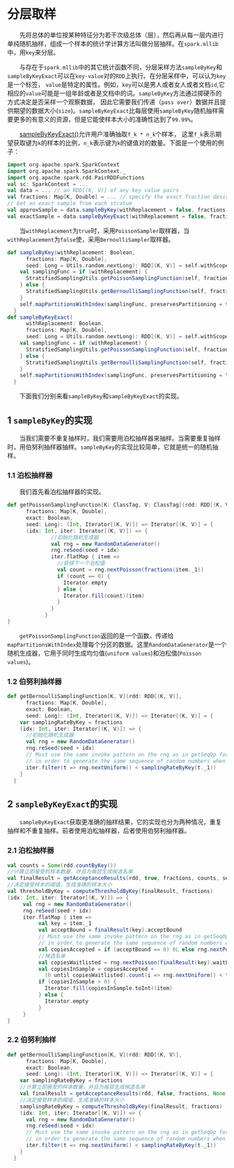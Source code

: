 # 分层取样

&emsp;&emsp;先将总体的单位按某种特征分为若干次级总体（层），然后再从每一层内进行单纯随机抽样，组成一个样本的统计学计算方法叫做分层抽样。在`spark.mllib`中，用`key`来分层。

&emsp;&emsp;与存在于`spark.mllib`中的其它统计函数不同，分层采样方法`sampleByKey`和`sampleByKeyExact`可以在`key-value`对的`RDD`上执行。在分层采样中，可以认为`key`是一个标签，
`value`是特定的属性。例如，`key`可以是男人或者女人或者文档`id`,它相应的`value`可能是一组年龄或者是文档中的词。`sampleByKey`方法通过掷硬币的方式决定是否采样一个观察数据，
因此它需要我们传递（`pass over`）数据并且提供期望的数据大小(`size`)。`sampleByKeyExact`比每层使用`sampleByKey`随机抽样需要更多的有意义的资源，但是它能使样本大小的准确性达到了`99.99%`。

&emsp;&emsp;[sampleByKeyExact()](https://spark.apache.org/docs/latest/api/scala/index.html#org.apache.spark.rdd.PairRDDFunctions)允许用户准确抽取`f_k * n_k`个样本，
这里`f_k`表示期望获取键为`k`的样本的比例，`n_k`表示键为`k`的键值对的数量。下面是一个使用的例子：

```scala
import org.apache.spark.SparkContext
import org.apache.spark.SparkContext._
import org.apache.spark.rdd.PairRDDFunctions
val sc: SparkContext = ...
val data = ... // an RDD[(K, V)] of any key value pairs
val fractions: Map[K, Double] = ... // specify the exact fraction desired from each key
// Get an exact sample from each stratum
val approxSample = data.sampleByKey(withReplacement = false, fractions)
val exactSample = data.sampleByKeyExact(withReplacement = false, fractions)
```


&emsp;&emsp;当`withReplacement`为`true`时，采用`PoissonSampler`取样器，当`withReplacement`为`false`使，采用`BernoulliSampler`取样器。

```scala
def sampleByKey(withReplacement: Boolean,
      fractions: Map[K, Double],
      seed: Long = Utils.random.nextLong): RDD[(K, V)] = self.withScope {
    val samplingFunc = if (withReplacement) {
      StratifiedSamplingUtils.getPoissonSamplingFunction(self, fractions, false, seed)
    } else {
      StratifiedSamplingUtils.getBernoulliSamplingFunction(self, fractions, false, seed)
    }
    self.mapPartitionsWithIndex(samplingFunc, preservesPartitioning = true)
  }
def sampleByKeyExact(
      withReplacement: Boolean,
      fractions: Map[K, Double],
      seed: Long = Utils.random.nextLong): RDD[(K, V)] = self.withScope {
    val samplingFunc = if (withReplacement) {
      StratifiedSamplingUtils.getPoissonSamplingFunction(self, fractions, true, seed)
    } else {
      StratifiedSamplingUtils.getBernoulliSamplingFunction(self, fractions, true, seed)
    }
    self.mapPartitionsWithIndex(samplingFunc, preservesPartitioning = true)
  }
```
&emsp;&emsp;下面我们分别来看`sampleByKey`和`sampleByKeyExact`的实现。

## 1 `sampleByKey`的实现

&emsp;&emsp;当我们需要不重复抽样时，我们需要用泊松抽样器来抽样。当需要重复抽样时，用伯努利抽样器抽样。`sampleByKey`的实现比较简单，它就是统一的随机抽样。

### 1.1 泊松抽样器

&emsp;&emsp;我们首先看泊松抽样器的实现。

```scala
def getPoissonSamplingFunction[K: ClassTag, V: ClassTag](rdd: RDD[(K, V)],
      fractions: Map[K, Double],
      exact: Boolean,
      seed: Long): (Int, Iterator[(K, V)]) => Iterator[(K, V)] = {
      (idx: Int, iter: Iterator[(K, V)]) => {
              //初始化随机生成器
              val rng = new RandomDataGenerator()
              rng.reSeed(seed + idx)
              iter.flatMap { item =>
                //获得下一个泊松值
                val count = rng.nextPoisson(fractions(item._1))
                if (count == 0) {
                  Iterator.empty
                } else {
                  Iterator.fill(count)(item)
                }
              }
            }
}
```
&emsp;&emsp;`getPoissonSamplingFunction`返回的是一个函数，传递给`mapPartitionsWithIndex`处理每个分区的数据。这里`RandomDataGenerator`是一个随机生成器，它用于同时生成均匀值(`uniform values`)和泊松值(`Poisson values`)。

### 1.2 伯努利抽样器

```scala
def getBernoulliSamplingFunction[K, V](rdd: RDD[(K, V)],
      fractions: Map[K, Double],
      exact: Boolean,
      seed: Long): (Int, Iterator[(K, V)]) => Iterator[(K, V)] = {
    var samplingRateByKey = fractions
    (idx: Int, iter: Iterator[(K, V)]) => {
      //初始化随机生成器
      val rng = new RandomDataGenerator()
      rng.reSeed(seed + idx)
      // Must use the same invoke pattern on the rng as in getSeqOp for without replacement
      // in order to generate the same sequence of random numbers when creating the sample
      iter.filter(t => rng.nextUniform() < samplingRateByKey(t._1))
    }
  }
```

## 2 `sampleByKeyExact`的实现

&emsp;&emsp;`sampleByKeyExact`获取更准确的抽样结果，它的实现也分为两种情况，重复抽样和不重复抽样。前者使用泊松抽样器，后者使用伯努利抽样器。

### 2.1 泊松抽样器

```scala
val counts = Some(rdd.countByKey())
//计算立即接受的样本数量，并且为每层生成候选名单
val finalResult = getAcceptanceResults(rdd, true, fractions, counts, seed)
//决定接受样本的阈值，生成准确的样本大小
val thresholdByKey = computeThresholdByKey(finalResult, fractions)
(idx: Int, iter: Iterator[(K, V)]) => {
     val rng = new RandomDataGenerator()
     rng.reSeed(seed + idx)
     iter.flatMap { item =>
          val key = item._1
          val acceptBound = finalResult(key).acceptBound
          // Must use the same invoke pattern on the rng as in getSeqOp for with replacement
          // in order to generate the same sequence of random numbers when creating the sample
          val copiesAccepted = if (acceptBound == 0) 0L else rng.nextPoisson(acceptBound)
          //候选名单
          val copiesWaitlisted = rng.nextPoisson(finalResult(key).waitListBound)
          val copiesInSample = copiesAccepted +
            (0 until copiesWaitlisted).count(i => rng.nextUniform() < thresholdByKey(key))
          if (copiesInSample > 0) {
            Iterator.fill(copiesInSample.toInt)(item)
          } else {
            Iterator.empty
          }
     }
}
```

### 2.2 伯努利抽样

```scala
def getBernoulliSamplingFunction[K, V](rdd: RDD[(K, V)],
      fractions: Map[K, Double],
      exact: Boolean,
      seed: Long): (Int, Iterator[(K, V)]) => Iterator[(K, V)] = {
    var samplingRateByKey = fractions
    //计算立即接受的样本数量，并且为每层生成候选名单
    val finalResult = getAcceptanceResults(rdd, false, fractions, None, seed)
    //决定接受样本的阈值，生成准确的样本大小
    samplingRateByKey = computeThresholdByKey(finalResult, fractions)
    (idx: Int, iter: Iterator[(K, V)]) => {
      val rng = new RandomDataGenerator()
      rng.reSeed(seed + idx)
      // Must use the same invoke pattern on the rng as in getSeqOp for without replacement
      // in order to generate the same sequence of random numbers when creating the sample
      iter.filter(t => rng.nextUniform() < samplingRateByKey(t._1))
    }
  }
```
